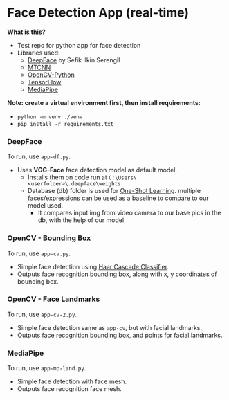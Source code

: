 # Face Detection App (real-time)

**What is this?**

- Test repo for python app for face detection
- Libraries used: 
	- [DeepFace](https://github.com/serengil/deepface) by Sefik Ilkin Serengil
	- [MTCNN](https://pypi.org/project/mtcnn/)
	- [OpenCV-Python](https://pypi.org/project/opencv-python/)
	- [TensorFlow](https://pypi.org/project/tensorflow/)
	- [MediaPipe](https://github.com/google/mediapipe)

**Note: create a virtual environment first, then install requirements:**
- `python -m venv ./venv`
- `pip install -r requirements.txt`

### DeepFace
To run, use `app-df.py`.
- Uses **VGG-Face** face detection model as default model.
	- Installs them on code run at `C:\Users\<userfolder>\.deepface\weights`
	- Database (db) folder is used for [One-Shot Learning](https://serokell.io/blog/nn-and-one-shot-learning). multiple faces/expressions can be used as a baseline to compare to our model used.
		- It compares input img from video camera to our base pics in the db, with the help of our model

### OpenCV - Bounding Box
To run, use `app-cv.py`.
- Simple face detection using [Haar Cascade Classifier](https://medium.com/analytics-vidhya/haar-cascades-explained-38210e57970d).
- Outputs face recognition bounding box, along with x, y coordinates of bounding box.


### OpenCV - Face Landmarks
To run, use `app-cv-2.py`.
- Simple face detection same as `app-cv`, but with facial landmarks.
- Outputs face recognition bounding box, and points for facial landmarks.

### MediaPipe
To run, use `app-mp-land.py`.
- Simple face detection with face mesh.
- Outputs face recognition face mesh.